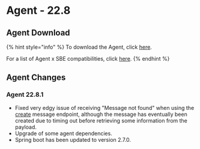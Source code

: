 # Agent - 22.8

## Agent Download

{% hint style="info" %}
To download the Agent, click [here](https://storage.googleapis.com/sym-platform/developers/rest-api/agent-22.8.1.zip).

For a list of Agent x SBE compatibilities, click [here](../../../agent-guide/sbe-x-agent-compatibility-matrix.md).
{% endhint %}

## Agent Changes

### Agent 22.8.1

* Fixed very edgy issue of receiving "Message not found" when using the [create](https://developers.symphony.com/restapi/reference/create-message-v4) message endpoint, although the message has eventually been created due to timing out before retrieving some information from the payload.
* Upgrade of some agent dependencies.
* Spring boot has been updated to version 2.7.0.
